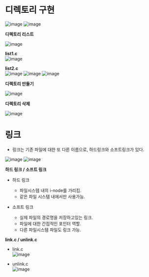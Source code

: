# 디렉토리 구현

![image](https://github.com/mooner1213/SystemPgm/assets/162667655/324efabe-09b5-4551-b379-eb35b042336d)
![image](https://github.com/mooner1213/SystemPgm/assets/162667655/f5725532-1cd6-4b53-8066-975df7b17954)

**디렉토리 리스트**<br>

![image](https://github.com/mooner1213/SystemPgm/assets/162667655/836a9380-47c8-4b65-bc24-c666c215c691)

**list1.c**<br>
![image](https://github.com/mooner1213/SystemPgm/assets/162667655/b95c07af-7b6b-404d-89db-773f07ec87df)

**list2.c**<br>
![image](https://github.com/mooner1213/SystemPgm/assets/162667655/e5fd9990-3462-4124-862b-ba5bbe76225c)
![image](https://github.com/mooner1213/SystemPgm/assets/162667655/5f8f1e6d-1656-408a-9176-c7f009dc31db)
![image](https://github.com/mooner1213/SystemPgm/assets/162667655/08e5698b-b94d-44ce-91aa-aa12544cd9ea)

**디렉토리 만들기**<br>

![image](https://github.com/mooner1213/SystemPgm/assets/162667655/f738cbdc-f21a-4bd5-9a8d-bbec1f4f5a75)

**디렉토리 삭제**<br>

![image](https://github.com/mooner1213/SystemPgm/assets/162667655/3b63ec7e-cc67-4992-ad8d-ce4950df32b4)

# 링크

- 링크는 기존 파일에 대한 또 다른 이름으로, 하드링크와 소프트링크가 있다.<br>

![image](https://github.com/mooner1213/SystemPgm/assets/162667655/2422d32b-e42d-4d8d-b358-79cee72f3802)
![image](https://github.com/mooner1213/SystemPgm/assets/162667655/a085e297-ca9a-4d97-9bbf-9641273d2a4c)

**하드 링크 / 소프트 링크**<br>

- 하드 링크<br>
  * 파일시스템 내의 i-node를 가리킴.<br>
  * 같은 파일 시스템 내에서만 사용가능.<br>
 
- 소프트 링크<br>
  * 실제 파일의 경로명을 저장하고있는 링크.<br>
  * 파일에 대한 간접적인 포인터 역할.<br>
  * 다른 파일시스템 파일도 링크 가능.<br>

**link.c / unlink.c**

- link.c<br>
![image](https://github.com/mooner1213/SystemPgm/assets/162667655/6fc83f03-229a-4e0a-ad1c-3f0875e55875)

- unlink.c<br>
![image](https://github.com/mooner1213/SystemPgm/assets/162667655/ed413dba-65e1-42c3-ba95-e7815beef631)


